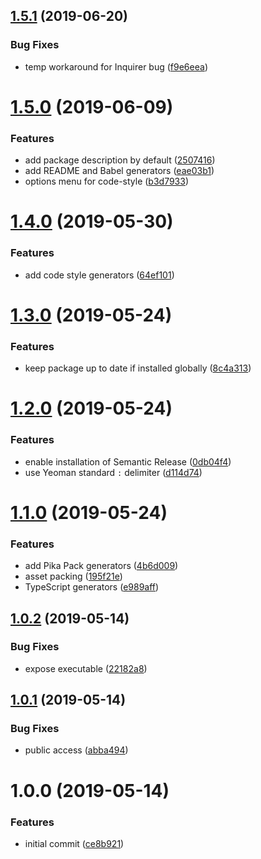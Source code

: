 ## [1.5.1](https://github.com/ryaninvents/generator-new/compare/v1.5.0...v1.5.1) (2019-06-20)


### Bug Fixes

* temp workaround for Inquirer bug ([f9e6eea](https://github.com/ryaninvents/generator-new/commit/f9e6eea))

# [1.5.0](https://github.com/ryaninvents/generator-new/compare/v1.4.0...v1.5.0) (2019-06-09)


### Features

* add package description by default ([2507416](https://github.com/ryaninvents/generator-new/commit/2507416))
* add README and Babel generators ([eae03b1](https://github.com/ryaninvents/generator-new/commit/eae03b1))
* options menu for code-style ([b3d7933](https://github.com/ryaninvents/generator-new/commit/b3d7933))

# [1.4.0](https://github.com/ryaninvents/generator-new/compare/v1.3.0...v1.4.0) (2019-05-30)


### Features

* add code style generators ([64ef101](https://github.com/ryaninvents/generator-new/commit/64ef101))

# [1.3.0](https://github.com/ryaninvents/generator-new/compare/v1.2.0...v1.3.0) (2019-05-24)


### Features

* keep package up to date if installed globally ([8c4a313](https://github.com/ryaninvents/generator-new/commit/8c4a313))

# [1.2.0](https://github.com/ryaninvents/generator-new/compare/v1.1.0...v1.2.0) (2019-05-24)


### Features

* enable installation of Semantic Release ([0db04f4](https://github.com/ryaninvents/generator-new/commit/0db04f4))
* use Yeoman standard `:` delimiter ([d114d74](https://github.com/ryaninvents/generator-new/commit/d114d74))

# [1.1.0](https://github.com/ryaninvents/generator-new/compare/v1.0.2...v1.1.0) (2019-05-24)


### Features

* add Pika Pack generators ([4b6d009](https://github.com/ryaninvents/generator-new/commit/4b6d009))
* asset packing ([195f21e](https://github.com/ryaninvents/generator-new/commit/195f21e))
* TypeScript generators ([e989aff](https://github.com/ryaninvents/generator-new/commit/e989aff))

## [1.0.2](https://github.com/ryaninvents/generator-new/compare/v1.0.1...v1.0.2) (2019-05-14)


### Bug Fixes

* expose executable ([22182a8](https://github.com/ryaninvents/generator-new/commit/22182a8))

## [1.0.1](https://github.com/ryaninvents/generator-new/compare/v1.0.0...v1.0.1) (2019-05-14)


### Bug Fixes

* public access ([abba494](https://github.com/ryaninvents/generator-new/commit/abba494))

# 1.0.0 (2019-05-14)


### Features

* initial commit ([ce8b921](https://github.com/ryaninvents/generator-new/commit/ce8b921))

